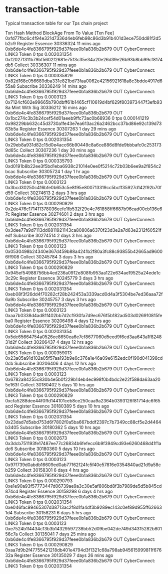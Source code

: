 # transaction-table
Typical transaction table for our Tps chain project

Txn Hash	Method BlockAge From To Value	[Txn Fee]
0xfd77fbc6c4f94e321d7336d4eb6feb98c86d3b91b401d3ece750dd81f2d5b2c9	Register Essence	30336324	11 mins ago	0xb6de4c4fe8366795f929d37feee0b1a836b2b679	OUT	 CyberConnect: LINK3 Token	0 tps	0.002031354
0xf2027f311b79bf5602f2681e7513c35e34a20e26d39e26b93b8bb99cf8174db5	Collect	30336307	11 mins ago	0xb6de4c4fe8366795f929d37feee0b1a836b2b679	OUT	 CyberConnect: LINK3 Token	0 tps	0.000335829
0x82d168c056689dba331e821bd73faa0062e42156921618a8c3bdde4917d655a8	Subscribe	30336249	14 mins ago	0xb6de4c4fe8366795f929d37feee0b1a836b2b679	OUT	 CyberConnect: LINK3 Token	0 tps	0.0003123
0x7124cf602e99665b790dbff61b1465cf110619d4bf629f803973447f3efb938a	Mint With Sig	30336212	16 mins ago	0xb6de4c4fe8366795f929d37feee0b1a836b2b679	OUT	 0x1bc274c3b3b24cef54d01aeeb9ffc73ac0b68936	0 tps	0.000141219
0x98229bb632c45d3730a1fe43e7ea613ac26a2462bcc37bd86e92c139d7363b5a	Register Essence	30307263	1 day 29 mins ago	0xb6de4c4fe8366795f929d37feee0b1a836b2b679	OUT	 CyberConnect: LINK3 Token	0 tps	0.002031354
0x29eb8a931d82c15d0e4acc66b90449c8a6ce886d8fde9bbbafc0c2531739d65c	Collect	30307236	1 day 30 mins ago	0xb6de4c4fe8366795f929d37feee0b1a836b2b679	OUT	 CyberConnect: LINK3 Token	0 tps	0.000335793
0xd0191b8b22ee3f5bd1eba6938c21014e0ee0f5214c72b03b6ee9a2f854c2bcac	Subscribe	30305724	1 day 1 hr ago	0xb6de4c4fe8366795f929d37feee0b1a836b2b679	OUT	 CyberConnect: LINK3 Token	0 tps	0.0003123
0x3bcd30250c416bfe0b653c5e8f95e800713319cc5bcff35927d142f92b70fd59	Collect	30274613	2 days 3 hrs ago	0xb6de4c4fe8366795f929d37feee0b1a836b2b679	OUT	 CyberConnect: LINK3 Token	0 tps	0.000290829
0x2de476c171411378036eefe1fb532f29e4c761858ff6687b96cad00cb136e67c	Register Essence	30274601	2 days 3 hrs ago	0xb6de4c4fe8366795f929d37feee0b1a836b2b679	OUT	 CyberConnect: LINK3 Token	0 tps	0.002031354
0x3dee77a9d7113dd6811921143ca80806a6370f23d3e2a7d63e2312f60521fedf	Subscribe	30274514	2 days 3 hrs ago	0xb6de4c4fe8366795f929d37feee0b1a836b2b679	OUT	 CyberConnect: LINK3 Token	0 tps	0.0003123
0x0530498b24340e367d459b88a4241b2f80a3fc88c93855b42665ad96006ff908	Collect	30245784	3 days 3 hrs ago	0xb6de4c4fe8366795f929d37feee0b1a836b2b679	OUT	 CyberConnect: LINK3 Token	0 tps	0.000290829
0x945ef54988756bb4ed236a0912e808fb953aa122e634ae19525a24ede1c3c29c	Register Essence	30245779	3 days 3 hrs ago	0xb6de4c4fe8366795f929d37feee0b1a836b2b679	OUT	 CyberConnect: LINK3 Token	0 tps	0.002031354
0xeb08f3f26dd4f70282cf28b242453a3339acd0d4a3f5304be7ed36aaa72f6a9b	Subscribe	30245757	3 days 3 hrs ago	0xb6de4c4fe8366795f929d37feee0b1a836b2b679	OUT	 CyberConnect: LINK3 Token	0 tps	0.0003123
0xaa7b0338d4ad81f402bb7d2cf930fa7d9ec676f5b182ad503d026910815feba0	Register Essence	30206498	4 days 12 hrs ago	0xb6de4c4fe8366795f929d37feee0b1a836b2b679	OUT	 CyberConnect: LINK3 Token	0 tps	0.002031354
0x5dc65664754a0526ee8650ea6e7cf8677060d5eed9f6cd3aa643a1f824831d2f	Collect	30206437	4 days 12 hrs ago	0xb6de4c4fe8366795f929d37feee0b1a836b2b679	OUT	 CyberConnect: LINK3 Token	0 tps	0.000359013
0x23a05a91d102a05f57aa193b9e6c376a1e46a09e6152edc0f190d041398cd0cb	Subscribe	30206406	4 days 12 hrs ago	0xb6de4c4fe8366795f929d37feee0b1a836b2b679	OUT	 CyberConnect: LINK3 Token	0 tps	0.0003123
0x6782a84255c830b4e5b0f229b14eb4ec998f0b4bdc2e22f588da63aa205e163f	Collect	30180402	5 days 10 hrs ago	0xb6de4c4fe8366795f929d37feee0b1a836b2b679	OUT	 CyberConnect: LINK3 Token	0 tps	0.000290829
0xcfa5288dee44f0ffd144101ceb8ce250caa9a2364b0393126f81714dc6f65acd	Register Essence	30180389	5 days 10 hrs ago	0xb6de4c4fe8366795f929d37feee0b1a836b2b679	OUT	 CyberConnect: LINK3 Token	0 tps	0.002031354
0x23dad7d5abd753d6f7802f0a5ba667bddf2397c7b7349cc88cf5e2d4464b3405	Subscribe	30180362	5 days 10 hrs ago	0xb6de4c4fe8366795f929d37feee0b1a836b2b679	OUT	 CyberConnect: LINK3 Token	0 tps	0.0002673
0x3dcb751193fe17487ee77c26834b6fefecc6b9f3949cd93e6260468d41f1adc6	Subscribe	30180360	5 days 10 hrs ago	0xb6de4c4fe8366795f929d37feee0b1a836b2b679	OUT	 CyberConnect: LINK3 Token	0 tps	0.0003123
0x97f739d0abdb16609ed0ab77f62f24fc5f40e57816e0354840ad21d9a58cb259	Collect	30158301	6 days 4 hrs ago	0xb6de4c4fe8366795f929d37feee0b1a836b2b679	OUT	 CyberConnect: LINK3 Token	0 tps	0.000290793
0xe1e90a93f57773447d06739ae9a3c30e5af806bd8f3b7989de5d5b845cd874cd	Register Essence	30158298	6 days 4 hrs ago	0xb6de4c4fe8366795f929d37feee0b1a836b2b679	OUT	 CyberConnect: LINK3 Token	0 tps	0.002031354
0xe046fac99465307d38713ac2f8d1fa4df3b9289ec143c0ef89d955ff626631d4	Subscribe	30158231	6 days 5 hrs ago	0xb6de4c4fe8366795f929d37feee0b1a836b2b679	OUT	 CyberConnect: LINK3 Token	0 tps	0.0003123
0xe7524b1f4434c13b3b14329597238bb52d09be042de749d34315282b80156c7a	Collect	30135041	7 days 25 mins ago	0xb6de4c4fe8366795f929d37feee0b1a836b2b679	OUT	 CyberConnect: LINK3 Token	0 tps	0.000290829
0xaa7d9b2f47755421218db401e4794d3f1321c68a798ab945615999811f67632a	Register Essence	30135029	7 days 26 mins ago	0xb6de4c4fe8366795f929d37feee0b1a836b2b679	OUT	 CyberConnect: LINK3 Token	0 tps	0.002031354
